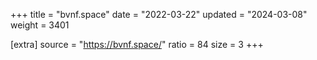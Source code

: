 +++
title = "bvnf.space"
date = "2022-03-22"
updated = "2024-03-08"
weight = 3401

[extra]
source = "https://bvnf.space/"
ratio = 84
size = 3
+++
